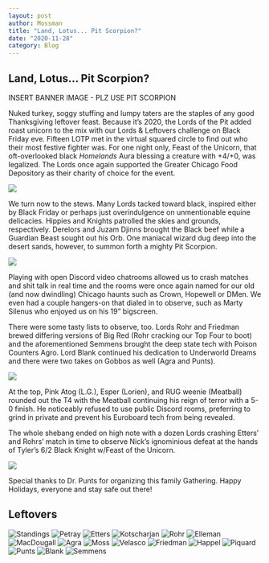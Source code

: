 ```yaml
---
layout: post
author: Mossman
title: "Land, Lotus... Pit Scorpion?"
date: "2020-11-28"
category: Blog
---
```


## Land, Lotus... Pit Scorpion?

INSERT BANNER IMAGE - PLZ USE PIT SCORPION

Nuked turkey, soggy stuffing and lumpy taters are the staples of any good Thanksgiving leftover feast. Because it’s 2020, the Lords of the Pit added roast unicorn to the mix with our Lords & Leftovers challenge on Black Friday eve. Fifteen LOTP met in the virtual squared circle to find out who their most festive fighter was. For one night only, Feast of the Unicorn, that oft-overlooked black *Homelands* Aura blessing a creature with +4/+0, was legalized. The Lords once again supported the Greater Chicago Food Depository as their charity of choice for the event.

![](assets/images/2020/lordsandleftovers/feast.jpg)

We turn now to the stews. Many Lords tacked toward black, inspired either by Black Friday or perhaps just overindulgence on unmentionable equine delicacies. Hippies and Knights patrolled the skies and grounds, respectively. Derelors and Juzam Djinns brought the Black beef while a Guardian Beast sought out his Orb. One maniacal wizard dug deep into the desert sands, however, to summon forth a mighty Pit Scorpion.

![](assets/images/2020/lordsandleftovers/chatroom.png)

Playing with open Discord video chatrooms allowed us to crash matches and shit talk in real time and the rooms were once again named for our old (and now dwindling) Chicago haunts such as Crown, Hopewell or DMen. We even had a couple hangers-on that dialed in to observe, such as Marty Silenus who enjoyed us on his 19” bigscreen.

There were some tasty lists to observe, too. Lords Rohr and Friedman brewed differing versions of Big Red (Rohr cracking our Top Four to boot) and the aforementioned Semmens brought the deep state tech with Poison Counters Agro. Lord Blank continued his dedication to Underworld Dreams and there were two takes on Gobbos as well (Agra and Punts).

![](assets/images/2020/lordsandleftovers/tharoom.png)

At the top, Pink Atog (L.G.), Esper (Lorien), and RUG weenie (Meatball) rounded out the T4 with the Meatball continuing his reign of terror with a 5-0 finish. He noticeably refused to use public Discord rooms, preferring to grind in private and prevent his Euroboard tech from being revealed.

The whole shebang ended on high note with a dozen Lords crashing Etters’ and Rohrs’ match in time to observe Nick’s ignominious defeat at the hands of Tyler’s 6/2 Black Knight w/Feast of the Unicorn.

![](assets/images/2020/lordsandleftovers/poster.png)

Special thanks to Dr. Punts for organizing this family Gathering. Happy Holidays, everyone and stay safe out there!

## Leftovers

![Standings](assets/images/2020/lordsandleftovers/standings.png)
![Petray](assets/images/2020/lordsandleftovers/01petray.jpg)
![Etters](assets/images/2020/lordsandleftovers/02etters.jpeg)
![Kotscharjan](assets/images/2020/lordsandleftovers/03kotscharjan.jpg)
![Rohr](assets/images/2020/lordsandleftovers/04rohr.jpg)
![Elleman](assets/images/2020/lordsandleftovers/05elleman.jpg)
![MacDougall](assets/images/2020/lordsandleftovers/06macdougall.jpg)
![Agra](assets/images/2020/lordsandleftovers/07agra.jpg)
![Moss](assets/images/2020/lordsandleftovers/08moss.jpg)
![Velasco](assets/images/2020/lordsandleftovers/09velasco.jpg)
![Friedman](assets/images/2020/lordsandleftovers/10friedman.jpg)
![Happel](assets/images/2020/lordsandleftovers/11happel.jpg)
![Piquard](assets/images/2020/lordsandleftovers/12piquard.jpg)
![Punts](assets/images/2020/lordsandleftovers/13punts.jpg)
![Blank](assets/images/2020/lordsandleftovers/14blank.jpg)
![Semmens](assets/images/2020/lordsandleftovers/15semmens.jpg)
